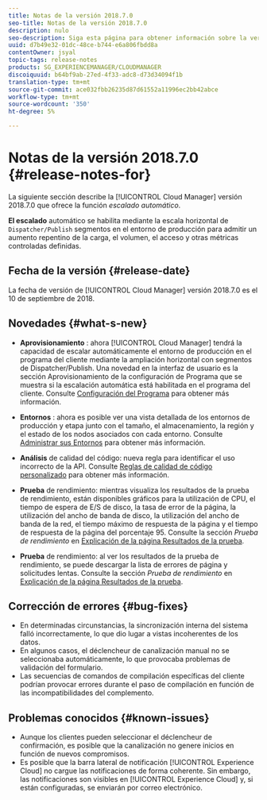 ```yaml
---
title: Notas de la versión 2018.7.0
seo-title: Notas de la versión 2018.7.0
description: nulo
seo-description: Siga esta página para obtener información sobre la versión 2018.7.0 de Cloud Manager.
uuid: d7b49e32-01dc-48ce-b744-e6a806fbdd8a
contentOwner: jsyal
topic-tags: release-notes
products: SG_EXPERIENCEMANAGER/CLOUDMANAGER
discoiquuid: b64bf9ab-27ed-4f33-adc8-d73d34094f1b
translation-type: tm+mt
source-git-commit: ace032fbb26235d87d61552a11996ec2bb42abce
workflow-type: tm+mt
source-wordcount: '350'
ht-degree: 5%

---
```



# Notas de la versión 2018.7.0 {#release-notes-for}

La siguiente sección describe la [!UICONTROL Cloud Manager] versión 2018.7.0 que ofrece la función *escalado automático*.

**El escalado** automático se habilita mediante la escala horizontal de  `Dispatcher/Publish` segmentos en el entorno de producción para admitir un aumento repentino de la carga, el volumen, el acceso y otras métricas controladas definidas.

## Fecha de la versión {#release-date}

La fecha de versión de [!UICONTROL Cloud Manager] versión 2018.7.0 es el 10 de septiembre de 2018.

## Novedades {#what-s-new}

* **Aprovisionamiento** : ahora  [!UICONTROL Cloud Manager] tendrá la capacidad de escalar automáticamente el entorno de producción en el programa del cliente mediante la ampliación horizontal con segmentos de Dispatcher/Publish. Una novedad en la interfaz de usuario es la sección Aprovisionamiento de la configuración de Programa que se muestra si la escalación automática está habilitada en el programa del cliente. Consulte [Configuración del Programa](setting-up-program.md) para obtener más información.

* **Entornos** : ahora es posible ver una vista detallada de los entornos de producción y etapa junto con el tamaño, el almacenamiento, la región y el estado de los nodos asociados con cada entorno. Consulte [Administrar sus Entornos](manage-your-environment.md) para obtener más información.

* **Análisis**  de calidad del código: nueva regla para identificar el uso incorrecto de la API. Consulte [Reglas de calidad de código personalizado](custom-code-quality-rules.md) para obtener más información.

* **Prueba**  de rendimiento: mientras visualiza los resultados de la prueba de rendimiento, están disponibles gráficos para la utilización de CPU, el tiempo de espera de E/S de disco, la tasa de error de la página, la utilización del ancho de banda de disco, la utilización del ancho de banda de la red, el tiempo máximo de respuesta de la página y el tiempo de respuesta de la página del porcentaje 95. Consulte la sección *Prueba de rendimiento* en [Explicación de la página Resultados de la prueba](understand-your-test-results.md).

* **Prueba**  de rendimiento: al ver los resultados de la prueba de rendimiento, se puede descargar la lista de errores de página y solicitudes lentas. Consulte la sección *Prueba de rendimiento* en [Explicación de la página Resultados de la prueba](understand-your-test-results.md).

## Corrección de errores {#bug-fixes}

* En determinadas circunstancias, la sincronización interna del sistema falló incorrectamente, lo que dio lugar a vistas incoherentes de los datos.
* En algunos casos, el déclencheur de canalización manual no se seleccionaba automáticamente, lo que provocaba problemas de validación del formulario.
* Las secuencias de comandos de compilación específicas del cliente podrían provocar errores durante el paso de compilación en función de las incompatibilidades del complemento.

## Problemas conocidos {#known-issues}

* Aunque los clientes pueden seleccionar el déclencheur de confirmación, es posible que la canalización no genere inicios en función de nuevos compromisos.
* Es posible que la barra lateral de notificación [!UICONTROL Experience Cloud] no cargue las notificaciones de forma coherente. Sin embargo, las notificaciones son visibles en [!UICONTROL Experience Cloud] y, si están configuradas, se enviarán por correo electrónico.

